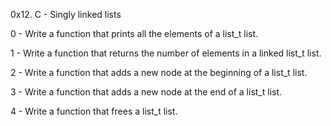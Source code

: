 0x12. C - Singly linked lists

0 - Write a function that prints all the elements of a list_t list.

1 - Write a function that returns the number of elements in a linked list_t list.

2 - Write a function that adds a new node at the beginning of a list_t list.

3 - Write a function that adds a new node at the end of a list_t list.

4 - Write a function that frees a list_t list.
